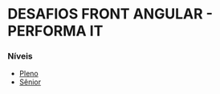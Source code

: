 # DESAFIOS FRONT ANGULAR - PERFORMA IT #

### Níveis ###

* [Pleno](https://arantesperformait@bitbucket.org/arantesperformait/front-angular/bankito/PLENO.md)
* [Sênior](https://arantesperformait@bitbucket.org/arantesperformait/front-angular/bankito/SENIOR.md)